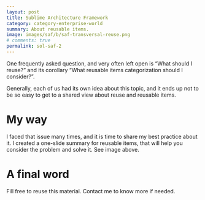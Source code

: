 ```yaml
---
layout: post
title: Sublime Architecture Framework
category: category-enterprise-world
summary: About reusable items.
image: images/saf/b/saf-transversal-reuse.png
# comments: true
permalink: sol-saf-2
---
```


One frequently asked question, and very often left open is “What should
I reuse?” and its corollary “What reusable items categorization should I
consider?”.

Generally, each of us had its own idea about this topic, and it ends up
not to be so easy to get to a shared view about reuse and reusable items.

# My way

I faced that issue many times, and it is time to share my best practice
about it. I created a one-slide summary for reusable items, that will
help you consider the problem and solve it. See image above.

# A final word

Fill free to reuse this material. Contact me to know more if needed.
